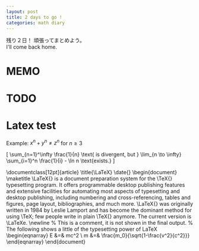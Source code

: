 ```yaml
---
layout: post
title: 2 days to go !
categories: math diary
---
```


残り２日！
頑張ってまとめよう。  
I'll come back home.

# MEMO #

# TODO #

# Latex test #

Example: $x^{n}+y^{n} \neq z^{n}$ for $n \geq 3$  

\[ 
\sum_{n=1}^\infty \frac{1}{n} 
\text{ is divergent, but } 
\lim_{n \to \infty} \sum_{i=1}^n \frac{1}{i} - \ln n \text{exists.} 
\]  

\documentclass[12pt]{article}
\title{\LaTeX}
\date{}
\begin{document}
\maketitle \LaTeX{} is a document preparation system for the \TeX{} 
typesetting program. It offers programmable desktop publishing 
features and extensive facilities for automating most aspects of 
typesetting and desktop publishing, including numbering and 
cross-referencing, tables and figures, page layout, bibliographies, 
    and much more. \LaTeX{} was originally written in 1984 by Leslie 
    Lamport and has become the dominant method for using \TeX; few 
    people write in plain \TeX{} anymore. The current version is 
    \LaTeXe.
    \newline
    % This is a comment, it is not shown in the final output.
    % The following shows a little of the typesetting power of LaTeX
    \begin{eqnarray}
    E &=& mc^2                              \\
        m &=& \frac{m_0}{\sqrt{1-\frac{v^2}{c^2}}}
        \end{eqnarray}
        \end{document}

